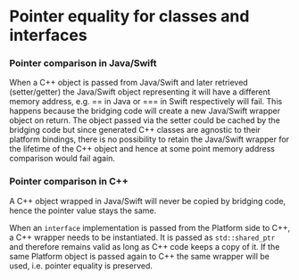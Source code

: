Pointer equality for classes and interfaces
===========================================

### Pointer comparison in Java/Swift
When a C++ object is passed from Java/Swift and later retrieved (setter/getter) the Java/Swift
object representing it will have a different memory address, e.g. == in Java or === in Swift
respectively will fail. This happens because the bridging code will create a new Java/Swift wrapper
object on return. The object passed via the setter could be cached by the bridging code but since
generated C++ classes are agnostic to their platform bindings, there is no possibility to retain
the Java/Swift wrapper for the lifetime of the C++ object and hence at some point memory address
comparison would fail again.

### Pointer comparison in C++
A C++ object wrapped in Java/Swift will never be copied by bridging code, hence the pointer value
stays the same.

When an `interface` implementation is passed from the Platform side to C++, a C++ wrapper needs to be instantiated. It
is passed as `std::shared_ptr` and therefore remains valid as long as C++ code keeps a copy of it. If the
same Platform object is passed again to C++ the same wrapper will be used, i.e. pointer equality is preserved.
